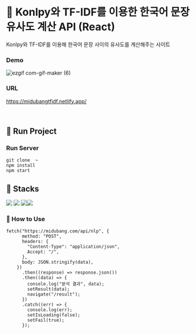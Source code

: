 # :whale: Konlpy와 TF-IDF를 이용한 한국어 문장 유사도 계산 API (React)
Konlpy와 TF-IDF를 이용해 한국어 문장 사이의 유사도를 계산해주는 사이트 

### Demo
![ezgif com-gif-maker (6)](https://user-images.githubusercontent.com/81161750/206638245-99286499-0ffb-4a9d-9085-96cf23ed0e07.gif)


### URL 
https://midubangtfidf.netlify.app/

<br>

## :whale: Run Project

### Run Server
```
git clone  ~
npm install 
npm start
```

## :whale: Stacks
<img src="https://img.shields.io/badge/React-61DAFB?style=for-the-badge&logo=React&logoColor=white">
<img src="https://img.shields.io/badge/JavaScript-F7DF1E?style=for-the-badge&logo=JavaScript&logoColor=white">
<img src="https://img.shields.io/badge/HTML5-E34F26?style=for-the-badge&logo=HTML5&logoColor=white"
><img src="https://img.shields.io/badge/CSS3-1572B6?style=for-the-badge&logo=CSS3&logoColor=white">  
<br>

### :whale: How to Use

```
fetch("https://midubang.com/api/nlp", {
      method: "POST",
      headers: {
        "Content-Type": "application/json",
        Accept: "/",
      },
      body: JSON.stringify(data),
    })
      .then((response) => response.json())
      .then((data) => {
        console.log("분석 결과", data);
        setResult(data);
        navigate("/result");
      })
      .catch((err) => {
        console.log(err);
        setIsLoading(false);
        setFail(true);
      });
```

